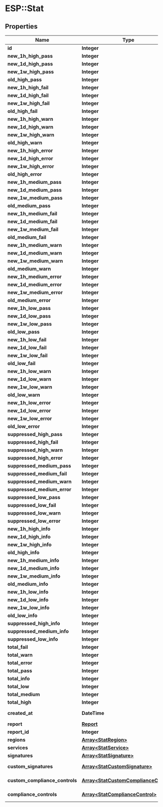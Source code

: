 # ESP::Stat

## Properties
Name | Type | Description | Notes
------------ | ------------- | ------------- | -------------
**id** | **Integer** | Unique ID | [optional] 
**new_1h_high_pass** | **Integer** | new_1h_high_pass | [optional] 
**new_1d_high_pass** | **Integer** | new_1d_high_pass | [optional] 
**new_1w_high_pass** | **Integer** | new_1w_high_pass | [optional] 
**old_high_pass** | **Integer** | old_high_pass | [optional] 
**new_1h_high_fail** | **Integer** | new_1h_high_fail | [optional] 
**new_1d_high_fail** | **Integer** | new_1d_high_fail | [optional] 
**new_1w_high_fail** | **Integer** | new_1w_high_fail | [optional] 
**old_high_fail** | **Integer** | old_high_fail | [optional] 
**new_1h_high_warn** | **Integer** | new_1h_high_warn | [optional] 
**new_1d_high_warn** | **Integer** | new_1d_high_warn | [optional] 
**new_1w_high_warn** | **Integer** | new_1w_high_warn | [optional] 
**old_high_warn** | **Integer** | old_high_warn | [optional] 
**new_1h_high_error** | **Integer** | new_1h_high_error | [optional] 
**new_1d_high_error** | **Integer** | new_1d_high_error | [optional] 
**new_1w_high_error** | **Integer** | new_1w_high_error | [optional] 
**old_high_error** | **Integer** | old_high_error | [optional] 
**new_1h_medium_pass** | **Integer** | new_1h_medium_pass | [optional] 
**new_1d_medium_pass** | **Integer** | new_1d_medium_pass | [optional] 
**new_1w_medium_pass** | **Integer** | new_1w_medium_pass | [optional] 
**old_medium_pass** | **Integer** | old_medium_pass | [optional] 
**new_1h_medium_fail** | **Integer** | new_1h_medium_fail | [optional] 
**new_1d_medium_fail** | **Integer** | new_1d_medium_fail | [optional] 
**new_1w_medium_fail** | **Integer** | new_1w_medium_fail | [optional] 
**old_medium_fail** | **Integer** | old_medium_fail | [optional] 
**new_1h_medium_warn** | **Integer** | new_1h_medium_warn | [optional] 
**new_1d_medium_warn** | **Integer** | new_1d_medium_warn | [optional] 
**new_1w_medium_warn** | **Integer** | new_1w_medium_warn | [optional] 
**old_medium_warn** | **Integer** | old_medium_warn | [optional] 
**new_1h_medium_error** | **Integer** | new_1h_medium_error | [optional] 
**new_1d_medium_error** | **Integer** | new_1d_medium_error | [optional] 
**new_1w_medium_error** | **Integer** | new_1w_medium_error | [optional] 
**old_medium_error** | **Integer** | old_medium_error | [optional] 
**new_1h_low_pass** | **Integer** | new_1h_low_pass | [optional] 
**new_1d_low_pass** | **Integer** | new_1d_low_pass | [optional] 
**new_1w_low_pass** | **Integer** | new_1w_low_pass | [optional] 
**old_low_pass** | **Integer** | old_low_pass | [optional] 
**new_1h_low_fail** | **Integer** | new_1h_low_fail | [optional] 
**new_1d_low_fail** | **Integer** | new_1d_low_fail | [optional] 
**new_1w_low_fail** | **Integer** | new_1w_low_fail | [optional] 
**old_low_fail** | **Integer** | old_low_fail | [optional] 
**new_1h_low_warn** | **Integer** | new_1h_low_warn | [optional] 
**new_1d_low_warn** | **Integer** | new_1d_low_warn | [optional] 
**new_1w_low_warn** | **Integer** | new_1w_low_warn | [optional] 
**old_low_warn** | **Integer** | old_low_warn | [optional] 
**new_1h_low_error** | **Integer** | new_1h_low_error | [optional] 
**new_1d_low_error** | **Integer** | new_1d_low_error | [optional] 
**new_1w_low_error** | **Integer** | new_1w_low_error | [optional] 
**old_low_error** | **Integer** | old_low_error | [optional] 
**suppressed_high_pass** | **Integer** | suppressed_high_pass | [optional] 
**suppressed_high_fail** | **Integer** | suppressed_high_fail | [optional] 
**suppressed_high_warn** | **Integer** | suppressed_high_warn | [optional] 
**suppressed_high_error** | **Integer** | suppressed_high_error | [optional] 
**suppressed_medium_pass** | **Integer** | suppressed_medium_pass | [optional] 
**suppressed_medium_fail** | **Integer** | suppressed_medium_fail | [optional] 
**suppressed_medium_warn** | **Integer** | suppressed_medium_warn | [optional] 
**suppressed_medium_error** | **Integer** | suppressed_medium_error | [optional] 
**suppressed_low_pass** | **Integer** | suppressed_low_pass | [optional] 
**suppressed_low_fail** | **Integer** | suppressed_low_fail | [optional] 
**suppressed_low_warn** | **Integer** | suppressed_low_warn | [optional] 
**suppressed_low_error** | **Integer** | suppressed_low_error | [optional] 
**new_1h_high_info** | **Integer** | new_1h_high_info | [optional] 
**new_1d_high_info** | **Integer** | new_1d_high_info | [optional] 
**new_1w_high_info** | **Integer** | new_1w_high_info | [optional] 
**old_high_info** | **Integer** | old_high_info | [optional] 
**new_1h_medium_info** | **Integer** | new_1h_medium_info | [optional] 
**new_1d_medium_info** | **Integer** | new_1d_medium_info | [optional] 
**new_1w_medium_info** | **Integer** | new_1w_medium_info | [optional] 
**old_medium_info** | **Integer** | old_medium_info | [optional] 
**new_1h_low_info** | **Integer** | new_1h_low_info | [optional] 
**new_1d_low_info** | **Integer** | new_1d_low_info | [optional] 
**new_1w_low_info** | **Integer** | new_1w_low_info | [optional] 
**old_low_info** | **Integer** | old_low_info | [optional] 
**suppressed_high_info** | **Integer** | suppressed_high_info | [optional] 
**suppressed_medium_info** | **Integer** | suppressed_medium_info | [optional] 
**suppressed_low_info** | **Integer** | suppressed_low_info | [optional] 
**total_fail** | **Integer** | total_fail | [optional] 
**total_warn** | **Integer** | total_warn | [optional] 
**total_error** | **Integer** | total_error | [optional] 
**total_pass** | **Integer** | total_pass | [optional] 
**total_info** | **Integer** | total_info | [optional] 
**total_low** | **Integer** | total_low | [optional] 
**total_medium** | **Integer** | total_medium | [optional] 
**total_high** | **Integer** | total_high | [optional] 
**created_at** | **DateTime** | ISO 8601 timestamp when the resource was created | [optional] 
**report** | [**Report**](Report.md) | Associated Report | [optional] 
**report_id** | **Integer** | Associated Report ID | [optional] 
**regions** | [**Array&lt;StatRegion&gt;**](StatRegion.md) | Associated Regions | [optional] 
**services** | [**Array&lt;StatService&gt;**](StatService.md) | Associated Services | [optional] 
**signatures** | [**Array&lt;StatSignature&gt;**](StatSignature.md) | Associated Signatures | [optional] 
**custom_signatures** | [**Array&lt;StatCustomSignature&gt;**](StatCustomSignature.md) | Associated Custom Signatures | [optional] 
**custom_compliance_controls** | [**Array&lt;StatCustomComplianceControl&gt;**](StatCustomComplianceControl.md) | Associated Custom Compliance Controls | [optional] 
**compliance_controls** | [**Array&lt;StatComplianceControl&gt;**](StatComplianceControl.md) | Associated Compliance Controls | [optional] 


